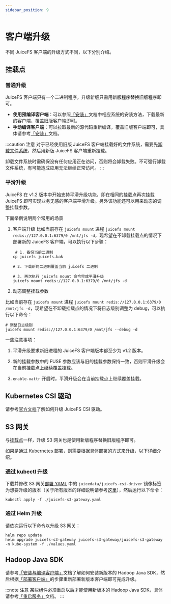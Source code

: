 ```yaml
---
sidebar_position: 9
---
```


# 客户端升级

不同 JuiceFS 客户端的升级方式不同，以下分别介绍。

## 挂载点

### 普通升级

JuiceFS 客户端只有一个二进制程序，升级新版只需用新版程序替换旧版程序即可。

- **使用预编译客户端**：可以参照[「安装」](../getting-started/installation.md#install-the-pre-compiled-client)文档中相应系统的安装方法，下载最新的客户端，覆盖旧版客户端即可。
- **手动编译客户端**：可以拉取最新的源代码重新编译，覆盖旧版客户端即可，具体请参考[「安装」](../getting-started/installation.md#manually-compiling)文档。

:::caution 注意
对于已经使用旧版 JuiceFS 客户端挂载好的文件系统，需要先[卸载文件系统](../getting-started/for_distributed.md#7-卸载文件系统)，然后用新版 JuiceFS 客户端重新挂载。

卸载文件系统时需确保没有任何应用正在访问，否则将会卸载失败。不可强行卸载文件系统，有可能造成应用无法继续正常访问。
:::

### 平滑升级

JuiceFS 在 v1.2 版本中开始支持平滑升级功能，即在相同的挂载点再次挂载 JuiceFS 即可实现业务无感的客户端平滑升级。另外该功能还可以用来动态的调整挂载参数。

下面举例说明两个常用的场景

1. 客户端升级
   比如当前存在 `juicefs mount` 进程 `juicefs mount redis://127.0.0.1:6379/0 /mnt/jfs -d`，现希望在不卸载挂载点的情况下部署新的 JuiceFS 客户端，可以执行以下步骤：

   ```shell
    # 1. 备份当前二进制
   cp juicefs juicefs.bak
   
   # 2. 下载新的二进制覆盖当前 juicefs 二进制
   
   # 3. 再次执行 juicefs mount 命令完成平滑升级
   juicefs mount redis://127.0.0.1:6379/0 /mnt/jfs -d
    ```

2. 动态调整挂载参数

  比如当前存在 `juicefs mount` 进程 `juicefs mount redis://127.0.0.1:6379/0 /mnt/jfs -d`，现希望在不卸载挂载点的情况下将日志级别调整为 debug，可以执行以下命令：

```shell
# 调整日志级别
juicefs mount redis://127.0.0.1:6379/0 /mnt/jfs --debug -d
```

一些注意事项：

1. 平滑升级要求新旧进程的 JuiceFS 客户端版本都至少为 v1.2 版本。

2. 新的挂载参数中的 FUSE 参数应该与旧的挂载参数保持一致，否则平滑升级会在当前挂载点上继续覆盖挂载。

3. `enable-xattr` 开启时，平滑升级会在当前挂载点上继续覆盖挂载。

## Kubernetes CSI 驱动

请参考[官方文档](https://juicefs.com/docs/zh/csi/upgrade-csi-driver)了解如何升级 JuiceFS CSI 驱动。

## S3 网关

与[挂载点](#挂载点)一样，升级 S3 网关也是使用新版程序替换旧版程序即可。

如果是[通过 Kubernetes 部署](../deployment/s3_gateway.md#deploy-in-kubernetes)，则需要根据具体部署的方式来升级，以下详细介绍。

### 通过 kubectl 升级

下载并修改 S3 网关[部署 YAML](https://github.com/juicedata/juicefs/blob/main/deploy/juicefs-s3-gateway.yaml) 中的 `juicedata/juicefs-csi-driver` 镜像标签为想要升级的版本（关于所有版本的详细说明请参考[这里](https://github.com/juicedata/juicefs-csi-driver/releases)），然后运行以下命令：

```shell
kubectl apply -f ./juicefs-s3-gateway.yaml
```

### 通过 Helm 升级

请依次运行以下命令以升级 S3 网关：

```shell
helm repo update
helm upgrade juicefs-s3-gateway juicefs-s3-gateway/juicefs-s3-gateway -n kube-system -f ./values.yaml
```

## Hadoop Java SDK

请参考[「安装与编译客户端」](../deployment/hadoop_java_sdk.md#安装与编译客户端)文档了解如何安装新版本的 Hadoop Java SDK，然后根据[「部署客户端」](../deployment/hadoop_java_sdk.md#部署客户端)的步骤重新部署新版本客户端即可完成升级。

:::note 注意
某些组件必须重启以后才能使用新版本的 Hadoop Java SDK，具体请参考[「重启服务」](../deployment/hadoop_java_sdk.md#重启服务)文档。
:::
